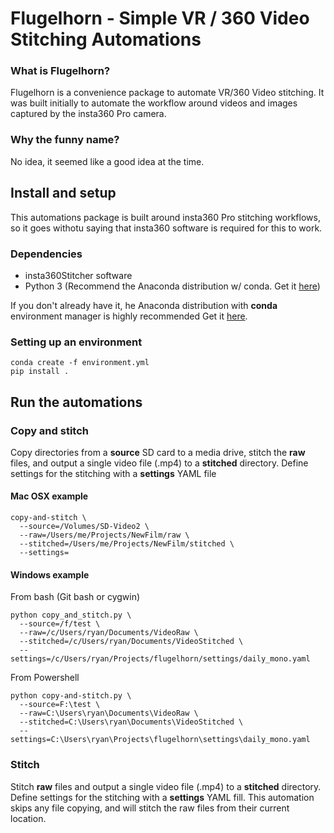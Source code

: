 # Flugelhorn - Simple VR / 360 Video Stitching Automations

### What is Flugelhorn?
Flugelhorn is a convenience package to automate VR/360 Video stitching.
It was built initially to automate the workflow around videos and images captured by the insta360 Pro camera.

### Why the funny name?
No idea, it seemed like a good idea at the time.

## Install and setup
This automations package is built around insta360 Pro stitching workflows, so it goes withotu saying that insta360 software is required for this to work.

### Dependencies
* insta360Stitcher software
* Python 3 (Recommend the Anaconda distribution w/ conda.  Get it [here]())

If you don't already have it, he Anaconda distribution with **conda** environment manager is highly recommended
Get it [here](https://www.anaconda.com/download/).

### Setting up an environment
```
conda create -f environment.yml
pip install .
```

## Run the automations
### Copy and stitch
Copy directories from a **source** SD card to a media drive, stitch the **raw** files, and output a single video file (.mp4) to a **stitched** directory. Define settings for the stitching with a **settings** YAML file

#### Mac OSX example
```
copy-and-stitch \
  --source=/Volumes/SD-Video2 \
  --raw=/Users/me/Projects/NewFilm/raw \
  --stitched=/Users/me/Projects/NewFilm/stitched \
  --settings=
```

#### Windows example
From bash (Git bash or cygwin)
```
python copy_and_stitch.py \
  --source=/f/test \
  --raw=/c/Users/ryan/Documents/VideoRaw \
  --stitched=/c/Users/ryan/Documents/VideoStitched \
  --settings=/c/Users/ryan/Projects/flugelhorn/settings/daily_mono.yaml
```

From Powershell
```
python copy-and-stitch.py \
  --source=F:\test \
  --raw=C:\Users\ryan\Documents\VideoRaw \
  --stitched=C:\Users\ryan\Documents\VideoStitched \
  --settings=C:\Users\ryan\Projects\flugelhorn\settings\daily_mono.yaml
```

### Stitch
Stitch **raw** files and output a single video file (.mp4) to a **stitched** directory. Define settings for the stitching with a **settings** YAML fill. This automation skips any file copying, and will stitch the raw files from their current location.